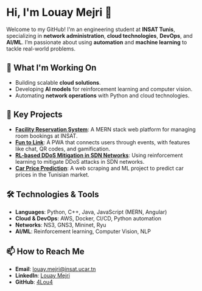 # Hi, I'm Louay Mejri 👋

Welcome to my GitHub! I'm an engineering student at **INSAT Tunis**, specializing in **network administration**, **cloud technologies**, **DevOps**, and **AI/ML**. I’m passionate about using **automation** and **machine learning** to tackle real-world problems.

## 🔭 What I'm Working On
- Building scalable **cloud solutions**.
- Developing **AI models** for reinforcement learning and computer vision.
- Automating **network operations** with Python and cloud technologies.

## 🚀 Key Projects
- **[Facility Reservation System](#)**: A MERN stack web platform for managing room bookings at INSAT.
- **[Fun to Link](#)**: A PWA that connects users through events, with features like chat, QR codes, and gamification.
- **[RL-based DDoS Mitigation in SDN Networks](#)**: Using reinforcement learning to mitigate DDoS attacks in SDN networks.
- **[Car Price Prediction](#)**: A web scraping and ML project to predict car prices in the Tunisian market.

## 🛠️ Technologies & Tools
- **Languages**: Python, C++, Java, JavaScript (MERN, Angular)
- **Cloud & DevOps**: AWS, Docker, CI/CD, Python automation
- **Networks**: NS3, GNS3, Mininet, Ryu
- **AI/ML**: Reinforcement learning, Computer Vision, NLP

## 📫 How to Reach Me
- **Email**: [louay.mejri@insat.ucar.tn](mailto:louay.mejri44@gmail.com)
- **LinkedIn**: [Louay Mejri](https://www.linkedin.com/in/louay-mejri/)
- **GitHub**: [4Lou4](https://github.com/4Lou4)
